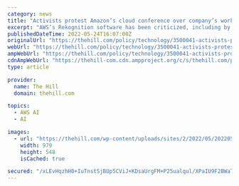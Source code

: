 ```yaml
---
category: news
title: "Activists protest Amazon’s cloud conference over company’s work with police, immigration agencies"
excerpt: "AWS’s Rekognition software has been criticized, including by Amazon’s own employees, as being less accurate in identifying people of color. At least three Black men have been incorrectly ..."
publishedDateTime: 2022-05-24T16:07:00Z
originalUrl: "https://thehill.com/policy/technology/3500041-activists-protest-amazons-cloud-conference-over-companys-work-with-police-immigration-agencies/"
webUrl: "https://thehill.com/policy/technology/3500041-activists-protest-amazons-cloud-conference-over-companys-work-with-police-immigration-agencies/"
ampWebUrl: "https://thehill.com/policy/technology/3500041-activists-protest-amazons-cloud-conference-over-companys-work-with-police-immigration-agencies/amp/"
cdnAmpWebUrl: "https://thehill-com.cdn.ampproject.org/c/s/thehill.com/policy/technology/3500041-activists-protest-amazons-cloud-conference-over-companys-work-with-police-immigration-agencies/amp/"
type: article

provider:
  name: The Hill
  domain: thehill.com

topics:
  - AWS AI
  - AI

images:
  - url: "https://thehill.com/wp-content/uploads/sites/2/2022/05/20220524_050826070_iOS-e1653422932564.jpg?w=1280"
    width: 979
    height: 548
    isCached: true

secured: "/xLEvHqzhH0+IuTnstSjBUp5CViJ+KDsaUrgFM+P25ualqul/XPaIU9F2BWaTq5urcR64KylNsyxHUeglIOwWpJNhT9pzThtvC+kYi9K3D9dzW2RsdbThDV3V+E2NKqAIzkl6UGZ1YUHJQwHX95zVzP6BjVm38M6WZd5MxO8fSyE5HneAOSyYvw2L/E1htLUaUM9pHAVTh7LvxKiNwPeoHP7HFUrfiKm7WuYLINlv9bJ18a5reMFz+eK2lv03ApGPn4irm7W97jjPdk+CxDaU2VdxQkJi40ihsU2f0QHUA43c47+nB6kOlK+z119sSkrRNGVDSN82QoLCek5DgkiA2ucqktKTntUlJqKVL0owIk=;9QORjatZcSr0Tt2TA2PE1w=="
---
```


